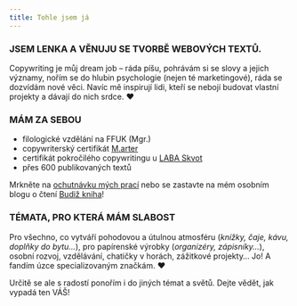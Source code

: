 ```yaml
---
title: Tohle jsem já
---
```

### JSEM LENKA A VĚNUJU SE TVORBĚ WEBOVÝCH TEXTŮ.

Copywriting je můj dream job – ráda píšu, pohrávám si se slovy a jejich významy, nořím se do hlubin psychologie (nejen té marketingové), ráda se dozvídám nové věci. Navíc mě inspirují lidi, kteří se nebojí budovat vlastní projekty a dávají do nich srdce. ♥

### MÁM ZA SEBOU

* filologické vzdělání na FFUK (Mgr.)
* copywriterský certifikát [M.arter](https://app.openbadges.me/view/#!/badge?badgeid=553029d5-0687-4237-9843-0efadc6999b0&includeSocials=true)
* certifikát pokročilého copywritingu u [LABA Skvot](https://lms.skvt.cz/certificate/6a4524768d3478ee60e7b8bcc10944e6)
* přes 600 publikovaných textů

Mrkněte na [ochutnávku mých prací](#reference) nebo se zastavte na mém osobním blogu o čtení [Budiž kniha](https://www.budizkniha.cz/)!

### TÉMATA, PRO KTERÁ MÁM SLABOST

Pro všechno, co vytváří pohodovou a útulnou atmosféru (*knížky, čaje, kávu, doplňky do bytu…*), pro papírenské výrobky (*organizéry, zápisníky…*), osobní rozvoj, vzdělávání, chatičky v horách, zážitkové projekty… Jo! A fandím úzce specializovaným značkám. ♥ 

Určitě se ale s radostí ponořím i do jiných témat a světů. Dejte vědět, jak vypadá ten VÁŠ!
